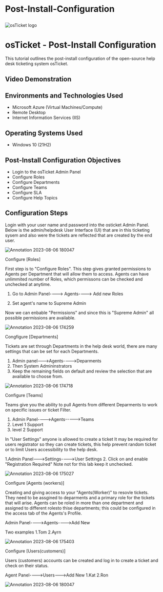 # Post-Install-Configuration<p align="center">
<img src="https://i.imgur.com/Clzj7Xs.png" alt="osTicket logo"/>
</p>

<h1>osTicket - Post-Install Configuration</h1>
This tutorial outlines the post-install configuration of the open-source help desk ticketing system osTicket.<br />


<h2>Video Demonstration</h2>



<h2>Environments and Technologies Used</h2>

- Microsoft Azure (Virtual Machines/Compute)
- Remote Desktop
- Internet Information Services (IIS)

<h2>Operating Systems Used </h2>

- Windows 10</b> (21H2)

<h2>Post-Install Configuration Objectives</h2>

- Login to the osTicket Admin Panel 
- Configure Roles
- Configure Departments
- Configure Teams
- Configure SLA
- Configure Help Topics

<h2>Configuration Steps</h2>

<p>
Login with your user name and password into the osticket Admin Panel. Below is the admin/helpdesk User Interface (UI) that are in this ticketing sysem and also were the tickets are reflected that are created by the end user.
  
![Annotation 2023-08-06 180047](https://github.com/Leibwatcher/Post-Install-Configuration/assets/137578446/26ca9d8e-e870-49cd-ba82-113dc21f0fc5)

</p>
<p>

Configure [Roles]

First step is to "Configure Roles". This step gives granted permissions to Agents per Department that will allow them to access. Agents can have unlimmited number of Roles, which permissons can be checked and unchecked at anytime.
1. Go to Admin Panel----> Agents----> Add new Roles

2. Set agent's name to Supreme Admin


Now we can enbable "Permissions" and since this is "Supreme Admin" all possible permissions are available.

![Annotation 2023-08-06 174259](https://github.com/Leibwatcher/Post-Install-Configuration/assets/137578446/975fd45d-a5d1-4a2d-9324-1b78cb6e9f79)

Congfigure [Departments]

Tickets are set through Departments in the help desk world, there are many settings that can be set for each Departments.

1. Admin panel--->Agents---->Deparments
2. Then System Admininstrators
3. Keep the remaining fields on default and review the selection that are available to choose from.

![Annotation 2023-08-06 174718](https://github.com/Leibwatcher/Post-Install-Configuration/assets/137578446/419e6a62-72d9-4322-b10a-db69f3b9868a)

Configure [Teams]

Teams give you the ability to pull Agents from different Deparments to work on specific issues or ticket Filter.

1. Admin Panel---->Agents----->Teams
2. Level 1 Support
3. level 2 Support

In "User Settings" anyone is allowed to create a ticket
It may be required for users registrator so they can create tickets, this help prevent random ticket or to limit Users accessibility to the help desk.

1.Admin Panel--->Settings---->User Settings
2. Click on and enable "Registration Required" Note not for this lab keep it unchecked.


   ![Annotation 2023-08-06 175027](https://github.com/Leibwatcher/Post-Install-Configuration/assets/137578446/de380111-fdd6-4a66-a8a2-50833dd876cc)

Configure [Agents (workers)]

Creating and giving access to your "Agents(Worker)" to resovle tickets. They need to be assgined to deparments and a primary role for the tickets that will arise. Agents can be roled in more than one department and assigned to different rolesto thise departments; this could be configured in the access tab of the Agents's Profile.


Admin Panel---->Agents---->Add New

Two examples
1.Tom
2.Ayrn


![Annotation 2023-08-06 175403](https://github.com/Leibwatcher/Post-Install-Configuration/assets/137578446/0b998369-c93e-4fae-90cd-3269223d8850)

Configure [Users(customers)] 

Users (customers) accounts can be created and log in to create a ticket and check on their status.

Agent Panel---->Users--->Add New
1.Kat
2.Ron

![Annotation 2023-08-06 180047](https://github.com/Leibwatcher/Post-Install-Configuration/assets/137578446/799a6d91-e9e1-491a-965d-adea1df62d83)

</p>
<br />


</p>
<p>

</p>
<br />
